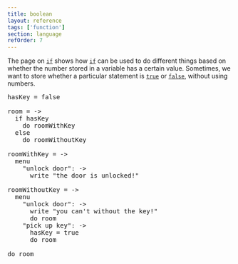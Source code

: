 ```yaml
---
title: boolean
layout: reference
tags: ['function']
section: language
refOrder: 7
---
```


The page on [`if`](if.html) shows how [`if`](if.html) can be used to
do different things based on whether the number stored in a variable
has a certain value.  Sometimes, we want to store whether a particular
statement is [`true`](true.html) or [`false`](false.html), without using
numbers.

<pre class="jumbo">
hasKey = false

room = ->
  if hasKey
    do roomWithKey
  else
    do roomWithoutKey

roomWithKey = ->
  menu
    "unlock door": -> 
      write "the door is unlocked!"

roomWithoutKey = ->
  menu
    "unlock door": -> 
      write "you can't without the key!"
      do room
    "pick up key": -> 
      hasKey = true
      do room

do room
</pre>
